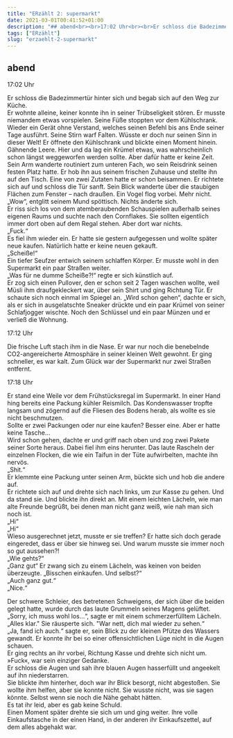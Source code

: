 ```yaml
---
title: "ERzählt 2: supermarkt"
date: 2021-03-01T00:41:52+01:00
description: "## abend<br><br>17:02 Uhr<br><br>Er schloss die Badezimmertür hinter sich und begab sich auf den Weg zur Küche. <br>"
tags: ["ERzählt"]
slug: "erzaehlt-2-supermarkt"
---
```


## abend

17:02 Uhr

Er schloss die Badezimmertür hinter sich und begab sich auf den Weg zur Küche. \
Er wohnte alleine, keiner konnte ihn in seiner Trübseligkeit stören. Er musste niemandem etwas vorspielen. Seine Füße stoppten vor dem Kühlschrank. Wieder ein Gerät ohne Verstand, welches seinen Befehl bis ans Ende seiner Tage ausführt. Seine Stirn warf Falten. Wüsste er doch nur seinen Sinn in dieser Welt! Er öffnete den Kühlschrank und blickte einen Moment hinein. Gähnende Leere. Hier und da lag ein Krümel etwas, was wahrscheinlich schon längst weggeworfen werden sollte. Aber dafür hatte er keine Zeit. Sein Arm wanderte routiniert zum unteren Fach, wo sein Reisdrink seinen festen Platz hatte. Er hob ihn aus seinem frischen Zuhause und stellte ihn auf den Tisch. Eine von zwei Zutaten hatte er schon beisammen. Er richtete sich auf und schloss die Tür sanft. Sein Blick wanderte über die staubigen Flächen zum Fenster – nach draußen. Ein Vogel flog vorbei. Mehr nicht. „Wow“, entglitt seinem Mund spöttisch. Nichts änderte sich.\
Er riss sich los von dem atemberaubenden Schauspielen außerhalb seines eigenen Raums und suchte nach den Cornflakes. Sie sollten eigentlich immer dort oben auf dem Regal stehen. Aber dort war nichts.\
„Fuck.“\
Es fiel ihm wieder ein. Er hatte sie gestern aufgegessen und wollte später neue kaufen. Natürlich hatte er keine neuen gekauft.\
„Scheiße!“\
Ein tiefer Seufzer entwich seinem schlaffen Körper. Er musste wohl in den Supermarkt ein paar Straßen weiter.\
„Was für ne dumme Scheiße?!“ regte er sich künstlich auf.\
Er zog sich einen Pullover, den er schon seit 2 Tagen waschen wollte, weil Müsli ihm draufgekleckert war, über sein Shirt und ging Richtung Tür. Er schaute sich noch einmal im Spiegel an. „Wird schon gehen“, dachte er sich, als er sich in ausgelatschte Sneaker drückte und ein paar Krümel von seiner Schlafjogger wischte. Noch den Schlüssel und ein paar Münzen und er verließ die Wohnung. 

17:12 Uhr

Die frische Luft stach ihm in die Nase. Er war nur noch die benebelnde CO2-angereicherte Atmosphäre in seiner kleinen Welt gewohnt. Er ging schneller, es war kalt. Zum Glück war der Supermarkt nur zwei Straßen entfernt.

17:18 Uhr

Er stand eine Weile vor dem Frühstücksregal im Supermarkt. In einer Hand hing bereits eine Packung kühler Reismilch. Das Kondenswasser tropfte langsam und zögernd auf die Fliesen des Bodens herab, als wollte es sie nicht beschmutzen.\
Sollte er zwei Packungen oder nur eine kaufen? Besser eine. Aber er hatte keine Tasche…\
Wird schon gehen, dachte er und griff nach oben und zog zwei Pakete seiner Sorte heraus. Dabei fiel ihm eins herunter. Das laute Rascheln der einzelnen Flocken, die wie ein Taifun in der Tüte aufwirbelten, machte ihn nervös.\
„Shit.“\
Er klemmte eine Packung unter seinen Arm, bückte sich und hob die andere auf.\
Er richtete sich auf und drehte sich nach links, um zur Kasse zu gehen. Und da stand sie. Und blickte ihn direkt an. Mit einem leichten Lächeln, wie man alte Freunde begrüßt, bei denen man nicht ganz weiß, wie nah man sich noch ist.\
„Hi“\
„Hi“\
Wieso ausgerechnet jetzt, musste er sie treffen? Er hatte sich doch gerade eingeredet, dass er über sie hinweg sei. Und warum musste sie immer noch so gut aussehen?!\
„Wie gehts?“\
„Ganz gut“ Er zwang sich zu einem Lächeln, was keinen von beiden überzeugte. „Bisschen einkaufen. Und selbst?“\
„Auch ganz gut.“\
„Nice.“

Der schwere Schleier, des betretenen Schweigens, der sich über die beiden gelegt hatte, wurde durch das laute Grummeln seines Magens gelüftet.\
„Sorry, ich muss wohl los...“, sagte er mit einem schmerzerfülltem Lächeln.\
„Alles klar." Sie räusperte sich. "War nett, dich mal wieder zu sehen.“\
„Ja, fand ich auch.“ sagte er, sein Blick zu der kleinen Pfütze des Wassers gewandt. Er konnte ihr bei so einer offensichtlichen Lüge nicht in die Augen schauen.\
Er ging rechts an ihr vorbei, Richtung Kasse und drehte sich nicht um.\
»Fuck«, war sein einziger Gedanke.\
Er schloss die Augen und sah ihre blauen Augen hasserfüllt und angeekelt auf ihn niederstarren.\
Sie blickte ihm hinterher, doch war ihr Blick besorgt, nicht abgestoßen. Sie wollte ihm helfen, aber sie konnte nicht. Sie wusste nicht, was sie sagen könnte. Selbst wenn sie noch die Nähe gehabt hätten.\
Es tat ihr leid, aber es gab keine Schuld.\
Einen Moment später drehte sie sich um und ging weiter. Ihre volle Einkaufstasche in der einen Hand, in der anderen ihr Einkaufszettel, auf dem alles abgehakt war.
